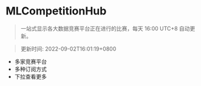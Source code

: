 # MLCompetitionHub

> 一站式显示各大数据竞赛平台正在进行的比赛，每天 16:00 UTC+8 自动更新。
  
> 更新时间: 2022-09-02T16:01:19+0800 

* 多家竞赛平台
* 多种订阅方式
* 下拉查看更多